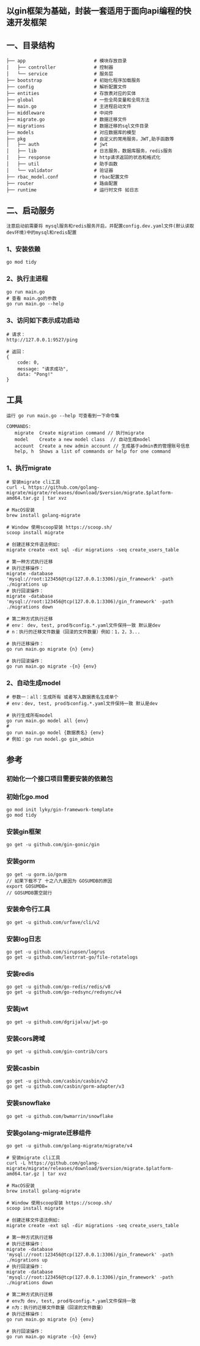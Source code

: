 ## 以gin框架为基础，封装一套适用于面向api编程的快速开发框架
## 一、目录结构
```
├── app                         # 模块存放目录
│   ├── controller              # 控制器
│   └── service                 # 服务层
├── bootstrap                   # 初始化程序加载服务
├── config                      # 解析配置文件
├── entities                    # 存放表对应的实体
├── global                      # 一些全局变量和全局方法
├── main.go                     # 主进程启动文件
├── middleware                  # 中间件
├── migrate.go                  # 数据迁移文件
├── migrations                  # 数据迁移的sql文件目录
├── models                      # 对应数据库的模型
├── pkg                         # 自定义的常用服务，JWT,助手函数等
│   ├── auth                    # jwt
│   ├── lib                     # 日志服务，数据库服务，redis服务
│   ├── response                # http请求返回的状态和格式化
│   ├── util                    # 助手函数
│   └── validator               # 验证器
├── rbac_model.conf             # rbac配置文件
├── router                      # 路由配置
├── runtime                     # 运行时文件 如日志
```

## 二、启动服务
```
注意启动前需要将 mysql服务和redis服务开启，并配置config.dev.yaml文件(默认读取dev环境)中的mysql和redis配置
```
### 1、安装依赖
```shell script
go mod tidy 
```
### 2、执行主进程
```shell script
go run main.go 
# 查看 main.go的参数
go run main.go --help
```
### 3、访问如下表示成功启动
```shell script
# 请求：
http://127.0.0.1:9527/ping

# 返回：
{
    code: 0,
    message: "请求成功",
    data: "Pong!"
}
```
## 工具
```
运行 go run main.go --help 可查看到一下命令集

COMMANDS:
   migrate  Create migration command // 执行migrate
   model    Create a new model class  // 自动生成model
   account  Create a new admin account // 生成基于admin表的管理账号信息
   help, h  Shows a list of commands or help for one command
```
### 1、执行migrate
```shell script
# 安装migrate cli工具
curl -L https://github.com/golang-migrate/migrate/releases/download/$version/migrate.$platform-amd64.tar.gz | tar xvz

# MacOS安装
brew install golang-migrate

# Window 使用scoop安装 https://scoop.sh/
scoop install migrate

# 创建迁移文件语法例如:
migrate create -ext sql -dir migrations -seq create_users_table

# 第一种方式执行迁移
# 执行迁移操作：
migrate -database 'mysql://root:123456@tcp(127.0.0.1:3306)/gin_framework' -path ./migrations up
# 执行回滚操作：
migrate -database 'mysql://root:123456@tcp(127.0.0.1:3306)/gin_framework' -path ./migrations down

# 第二种方式执行迁移
# env： dev, test, prod与config.*.yaml文件保持一致 默认是dev
# n：执行的迁移文件数量（回滚的文件数量）例如：1，2，3...

# 执行迁移操作：
go run main.go migrate {n} {env}

# 执行回滚操作：
go run main.go migrate -{n} {env}
```
### 2、自动生成model
```shell script
# 参数一：all：生成所有 或者写入数据表名生成单个
# env：dev, test, prod与config.*.yaml文件保持一致 默认是dev

# 执行生成所有model
go run main.go model all {env}
#
go run main.go model {数据表名} {env}
# 例如：go run model.go gin_admin
```

## 参考 
### 初始化一个接口项目需要安装的依赖包
### 初始化go.mod
```shell script
go mod init lyky/gin-framework-template
go mod tidy
```

### 安装gin框架
```shell script
go get -u github.com/gin-gonic/gin
```

### 安装gorm
```shell script
go get -u gorm.io/gorm
// 如果下载不了 十之八九是因为 GOSUMDB的原因 
export GOSUMDB=
// GOSUMDB置空就行
```

### 安装命令行工具
```shell script
go get -u github.com/urfave/cli/v2
```

### 安装log日志
```shell script
go get -u github.com/sirupsen/logrus
go get -u github.com/lestrrat-go/file-rotatelogs
```

### 安装redis
```shell script
go get -u github.com/go-redis/redis/v8
go get -u github.com/go-redsync/redsync/v4
```

### 安装jwt
```shell script
go get -u github.com/dgrijalva/jwt-go
```

### 安装cors跨域
```shell script
go get -u github.com/gin-contrib/cors
```

### 安装casbin
```shell script
go get -u github.com/casbin/casbin/v2
go get -u github.com/casbin/gorm-adapter/v3
```

### 安装snowflake
```shell script
go get -u github.com/bwmarrin/snowflake
```

### 安装golang-migrate迁移组件
```shell script
go get -u github.com/golang-migrate/migrate/v4

# 安装migrate cli工具
curl -L https://github.com/golang-migrate/migrate/releases/download/$version/migrate.$platform-amd64.tar.gz | tar xvz

# MacOS安装
brew install golang-migrate

# Window 使用scoop安装 https://scoop.sh/
scoop install migrate

# 创建迁移文件语法例如:
migrate create -ext sql -dir migrations -seq create_users_table

# 第一种方式执行迁移
# 执行迁移操作：
migrate -database 'mysql://root:123456@tcp(127.0.0.1:3306)/gin_framework' -path ./migrations up
# 执行回滚操作：
migrate -database 'mysql://root:123456@tcp(127.0.0.1:3306)/gin_framework' -path ./migrations down

# 第二种方式执行迁移
# env为 dev, test, prod与config.*.yaml文件保持一致
# n为：执行的迁移文件数量（回滚的文件数量）
# 执行迁移操作：
go run main.go migrate {n} {env}

# 执行回滚操作：
go run main.go migrate -{n} {env}
```
